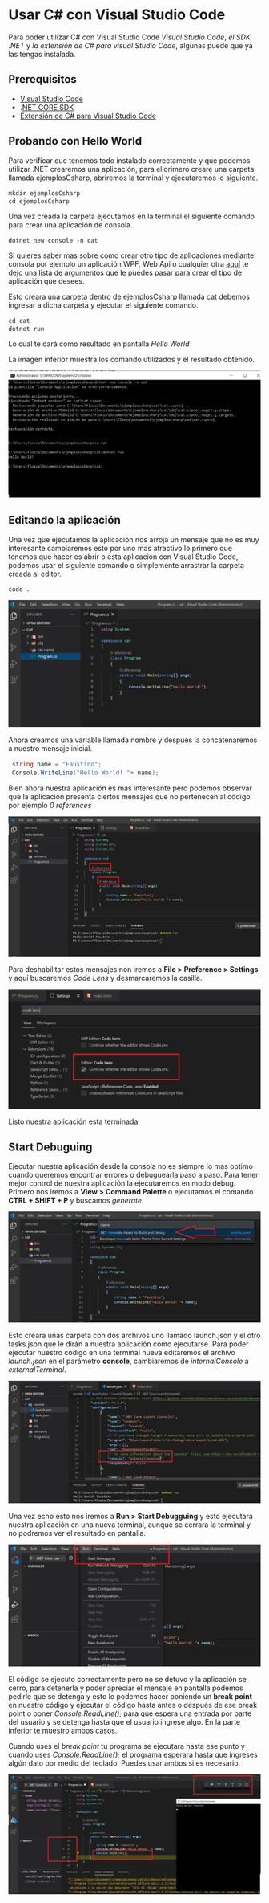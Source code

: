 # Usar C# con Visual Studio Code

Para poder utilizar C# con Visual Studio Code *Visual Studio Code*, *el SDK .NET* y *la extensión de C# para visual Studio Code*, algunas puede que ya las tengas instalada.

## Prerequisitos

- [Visual Studio Code](https://code.visualstudio.com/)
- .[NET CORE SDK](https://dotnet.microsoft.com/download) 
- [Extensión de C# para Visual Studio Code](https://marketplace.visualstudio.com/items?itemName=ms-dotnettools.csharp)

## Probando con Hello World

Para verificar que tenemos todo instalado correctamente y que podemos utilizar .NET  crearemos una aplicación, para ellorimero creare una carpeta llamada ejemplosCsharp, abriremos la terminal y ejecutaremos lo siguiente.

````
mkdir ejemplosCsharp
cd ejemplosCsharp

````

Una vez creada la carpeta ejecutamos en la terminal el siguiente comando para crear una aplicación de consola. 

````
dotnet new console -n cat
````

Si quieres saber mas sobre como crear otro tipo de aplicaciones mediante consola por ejemplo un aplicación WPF, Web Api o cualquier otra [aquí](https://docs.microsoft.com/en-us/dotnet/core/tools/dotnet-new) te dejo una lista de argumentos que le puedes pasar para crear el tipo de aplicación que desees. 

Esto creara una carpeta dentro de ejemplosCsharp llamada cat debemos ingresar a dicha carpeta y ejecutar el siguiente comando.

````
cd cat
dotnet run
````

Lo cual te dará como resultado en pantalla *Hello World*

La imagen inferior muestra los comando utilizados y el resultado obtenido.

![](img/console1.jpg)

## Editando la aplicación

Una vez que ejecutamos la aplicación nos arroja un mensaje que no es muy interesante cambiaremos esto por uno mas atractivo lo primero que tenemos que hacer es abrir o esta aplicación con Visual Studio Code, podemos usar el siguiente comando o simplemente arrastrar la carpeta creada al editor.

```
code .
```

![vs](img/vs.jpg)

Ahora creamos una variable llamada nombre y después la concatenaremos a nuestro mensaje inicial. 

````c#
 string name = "Faustino";
 Console.WriteLine("Hello World! "+ name);
````

Bien ahora nuestra aplicación es mas interesante pero podemos observar que la aplicación presenta ciertos mensajes que no pertenecen al código por ejemplo *0 references* 

![mensaje](img/mensaje.jpg)

Para deshabilitar estos mensajes non iremos a **File > Preference > Settings** y aquí buscaremos *Code Lens* y desmarcaremos la casilla.

![](img/codelens.jpg)

Listo nuestra aplicación esta terminada.

## Start Debuguing

Ejecutar nuestra aplicación desde la consola no es siempre lo mas optimo cuando queremos encontrar errores o debuguearla  paso a paso. Para tener mejor control de nuestra aplicación la ejecutaremos en modo debug. Primero nos iremos a **View > Command Palette** o ejecutamos el comando **CTRL + SHIFT + P** y buscamos *generate*.

![](img/generate.jpg)

Esto creara unas carpeta con dos archivos uno llamado launch.json y el otro tasks.json que le dirán a nuestra aplicación como ejecutarse. Para poder ejecutar nuestro código en una terminal nueva editaremos el archivo *launch.json* en el parámetro **console**, cambiaremos de *internalConsole* a *externalTerminal*.

![](img/terminal.jpg)

Una vez echo esto nos iremos a **Run > Start Debugguing** y esto ejecutara nuestra aplicación en una nueva terminal, aunque se cerrara la terminal y no podremos ver el resultado en pantalla.

![debug](img/debug.jpg)

El código se ejecuto correctamente pero no se detuvo y la aplicación se cerro, para detenerla y poder apreciar el mensaje en pantalla podemos pedirle que se detenga y esto lo podemos hacer poniendo un **break point** en nuestro código y ejecutar el código hasta antes o después de ese break point o poner  *Console.ReadLine();* para que espera una entrada por parte del usuario y se detenga hasta que el usuario ingrese algo. En la parte inferior te muestro ambos casos.

Cuando uses el *break point* tu programa se ejecutara hasta ese punto y cuando uses *Console.ReadLine();* el programa esperara hasta que ingreses algún dato por medio del teclado. Puedes usar ambos si es necesario.

![readline](img/readline.jpg)

